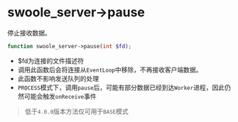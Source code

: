 # swoole_server->pause

停止接收数据。
```php
function swoole_server->pause(int $fd);
```

* $fd为连接的文件描述符
* 调用此函数后会将连接从`EventLoop`中移除，不再接收客户端数据。
* 此函数不影响发送队列的处理
* `PROCESS`模式下，调用`pause`后，可能有部分数据已经到达`Worker`进程，因此仍然可能会触发`onReceive`事件

> 低于`4.0.0`版本方法仅可用于`BASE`模式